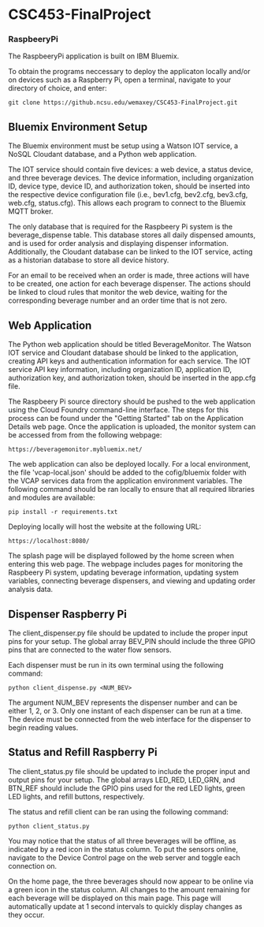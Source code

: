 # CSC453-FinalProject #
### RaspbeeryPi ###

The RaspbeeryPi application is built on IBM Bluemix.

To obtain the programs neccessary to deploy the applicaton locally and/or on devices such as a Raspberry Pi, open a terminal, navigate to your directory of choice, and enter:
```
git clone https://github.ncsu.edu/wemaxey/CSC453-FinalProject.git
```


## Bluemix Environment Setup ##

The Bluemix environment must be setup using a Watson IOT service, a NoSQL Cloudant database, and a Python web application.

The IOT service should contain five devices:  a web device, a status device, and three beverage devices.  The device information, including organization ID, device type, device ID, and authorization token, should be inserted into the respective device configuration file (i.e., bev1.cfg, bev2.cfg, bev3.cfg, web.cfg, status.cfg).  This allows each program to connect to the Bluemix MQTT broker.

The only database that is required for the Raspbeery Pi system is the beverage_dispense table.  This database stores all daily dispensed amounts, and is used for order analysis and displaying dispenser information.  Additionally, the Cloudant database can be linked to the IOT service, acting as a historian database to store all device history.

For an email to be received when an order is made, three actions will have to be created, one action for each beverage dispenser.  The actions should be linked to cloud rules that monitor the web device, waiting for the corresponding beverage number and an order time that is not zero.

## Web Application ##

The Python web application should be titled BeverageMonitor.  The Watson IOT service and Cloudant database should be linked to the application, creating API keys and authentication information for each service.  The IOT service API key information, including organization ID, application ID, authorization key, and authorization token, should be inserted in the app.cfg file.

The Raspbeery Pi source directory should be pushed to the web application using the Cloud Foundry command-line interface.  The steps for this process can be found under the "Getting Started" tab on the Application Details web page.  Once the application is uploaded, the monitor system can be accessed from from the following webpage:
```
https://beveragemonitor.mybluemix.net/
```

The web application can also be deployed locally.  For a local environment, the file 'vcap-local.json' should be added to the cofig/bluemix folder with the VCAP services data from the application environment variables.  The following command should be ran locally to ensure that all required libraries and modules are available:
```
pip install -r requirements.txt
```

Deploying locally will host the website at the following URL:
```
https://localhost:8080/
```

The splash page will be displayed followed by the home screen when entering this web page.  The webpage includes pages for monitoring the Raspbeery Pi system, updating beverage information, updating system variables, connecting beverage dispensers, and viewing and updating order analysis data.

## Dispenser Raspberry Pi ##

The client_dispenser.py file should be updated to include the proper input pins for your setup.  The global array BEV_PIN should include the three GPIO pins that are connected to the water flow sensors.

Each dispenser must be run in its own terminal using the following command:
```
python client_dispense.py <NUM_BEV>
```

The argument NUM_BEV represents the dispenser number and can be either 1, 2, or 3.  Only one instant of each dispenser can be run at a time.  The device must be connected from the web interface for the dispenser to begin reading values.

## Status and Refill Raspberry Pi ##

The client_status.py file should be updated to include the proper input and output pins for your setup.  The global arrays LED_RED, LED_GRN, and BTN_REF should include the GPIO pins used for the red LED lights, green LED lights, and refill buttons, respectively.

The status and refill client can be ran using the following command:
```
python client_status.py
```

You may notice that the status of all three beverages will be offline, as indicated by a red icon in the status column.
To put the sensors online, navigate to the Device Control page on the web server and toggle each connection on.

On the home page, the three beverages should now appear to be online via a green icon in the status column.
All changes to the amount remaining for each beverage will be displayed on this main page.  This page will automatically update at 1 second intervals to quickly display changes as they occur.
